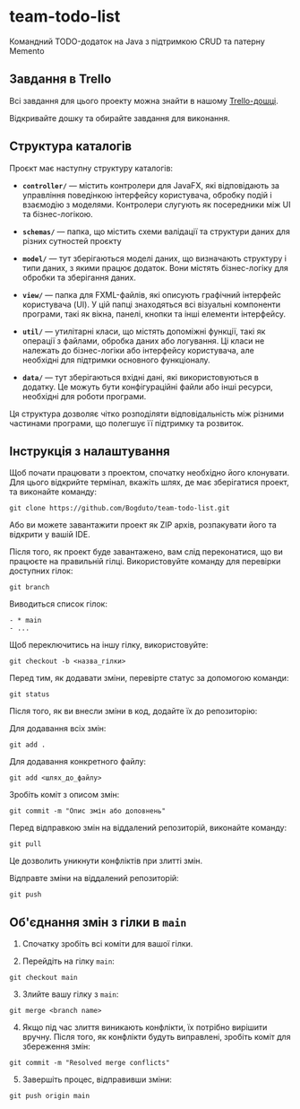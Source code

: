 # team-todo-list
Командний TODO-додаток на Java з підтримкою CRUD та патерну Memento

## Завдання в Trello

Всі завдання для цього проекту можна знайти в нашому [Trello-дошці](https://trello.com/invite/b/67f01b752f20c1cf5525f79e/ATTI9776d61926cfb1c607f16f160bb79e5d4D8266A8/team-todo-list).

Відкривайте дошку та обирайте завдання для виконання.

## Структура каталогів

Проєкт має наступну структуру каталогів:

- **`controller/`** — містить контролери для JavaFX, які відповідають за управління поведінкою інтерфейсу користувача, обробку подій і взаємодію з моделями. Контролери слугують як посередники між UI та бізнес-логікою.

- **`schemas/`** — папка, що містить схеми валідації та структури даних для різних сутностей проєкту

- **`model/`** — тут зберігаються моделі даних, що визначають структуру і типи даних, з якими працює додаток. Вони містять бізнес-логіку для обробки та зберігання даних.

- **`view/`** — папка для FXML-файлів, які описують графічний інтерфейс користувача (UI). У цій папці знаходяться всі візуальні компоненти програми, такі як вікна, панелі, кнопки та інші елементи інтерфейсу.

- **`util/`** — утилітарні класи, що містять допоміжні функції, такі як операції з файлами, обробка даних або логування. Ці класи не належать до бізнес-логіки або інтерфейсу користувача, але необхідні для підтримки основного функціоналу.

- **`data/`** — тут зберігаються вхідні дані, які використовуються в додатку. Це можуть бути конфігураційні файли або інші ресурси, необхідні для роботи програми.

Ця структура дозволяє чітко розподіляти відповідальність між різними частинами програми, що полегшує її підтримку та розвиток.


## Інструкція з налаштування

Щоб почати працювати з проектом, спочатку необхідно його клонувати. Для цього відкрийте термінал, вкажіть шлях, де має зберігатися проект, та виконайте команду:

```
git clone https://github.com/Bogduto/team-todo-list.git
```

Або ви можете завантажити проект як ZIP архів, розпакувати його та відкрити у вашій IDE.

Після того, як проект буде завантажено, вам слід переконатися, що ви працюєте на правильній гілці. Використовуйте команду для перевірки доступних гілок:

```
git branch
```

Виводиться список гілок:

```
- * main
- ...
```

Щоб переключитись на іншу гілку, використовуйте:

```
git checkout -b <назва_гілки>
```

Перед тим, як додавати зміни, перевірте статус за допомогою команди:

```
git status
```

Після того, як ви внесли зміни в код, додайте їх до репозиторію:

Для додавання всіх змін:

```
git add .
```

Для додавання конкретного файлу:

```
git add <шлях_до_файлу>
```

Зробіть коміт з описом змін:

```
git commit -m "Опис змін або доповнень"
```

Перед відправкою змін на віддалений репозиторій, виконайте команду:

```
git pull
```

Це дозволить уникнути конфліктів при злитті змін.

Відправте зміни на віддалений репозиторій:

```
git push
```

## Об'єднання змін з гілки в `main`

1. Спочатку зробіть всі коміти для вашої гілки.

2. Перейдіть на гілку `main`:

```
git checkout main
```

3. Злийте вашу гілку з `main`:

```
git merge <branch name>
```

4. Якщо під час злиття виникають конфлікти, їх потрібно вирішити вручну. Після того, як конфлікти будуть виправлені, зробіть коміт для збереження змін:

```
git commit -m "Resolved merge conflicts"
```

5. Завершіть процес, відправивши зміни:

```
git push origin main
```
